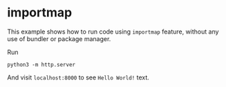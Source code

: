 # importmap

This example shows how to run code using `importmap` feature, without any use of
bundler or package manager.

Run

```
python3 -m http.server
```

And visit `localhost:8000` to see `Hello World!` text.
